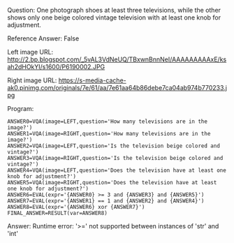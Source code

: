 Question: One photograph shoes at least three televisions, while the other shows only one beige colored vintage television with at least one knob for adjustment.

Reference Answer: False

Left image URL: http://2.bp.blogspot.com/_5vAL3VdNeUQ/TBxwnBnnNeI/AAAAAAAAAxE/ksah2dHOkYI/s1600/P6190002.JPG

Right image URL: https://s-media-cache-ak0.pinimg.com/originals/7e/61/aa/7e61aa64b86debe7ca04ab974b770233.jpg

Program:

```
ANSWER0=VQA(image=LEFT,question='How many televisions are in the image?')
ANSWER1=VQA(image=RIGHT,question='How many televisions are in the image?')
ANSWER2=VQA(image=LEFT,question='Is the television beige colored and vintage?')
ANSWER3=VQA(image=RIGHT,question='Is the television beige colored and vintage?')
ANSWER4=VQA(image=LEFT,question='Does the television have at least one knob for adjustment?')
ANSWER5=VQA(image=RIGHT,question='Does the television have at least one knob for adjustment?')
ANSWER6=EVAL(expr='{ANSWER0} >= 3 and {ANSWER3} and {ANSWER5}')
ANSWER7=EVAL(expr='{ANSWER1} == 1 and {ANSWER2} and {ANSWER4}')
ANSWER8=EVAL(expr='{ANSWER6} xor {ANSWER7}')
FINAL_ANSWER=RESULT(var=ANSWER8)
```
Answer: Runtime error: '>=' not supported between instances of 'str' and 'int'

